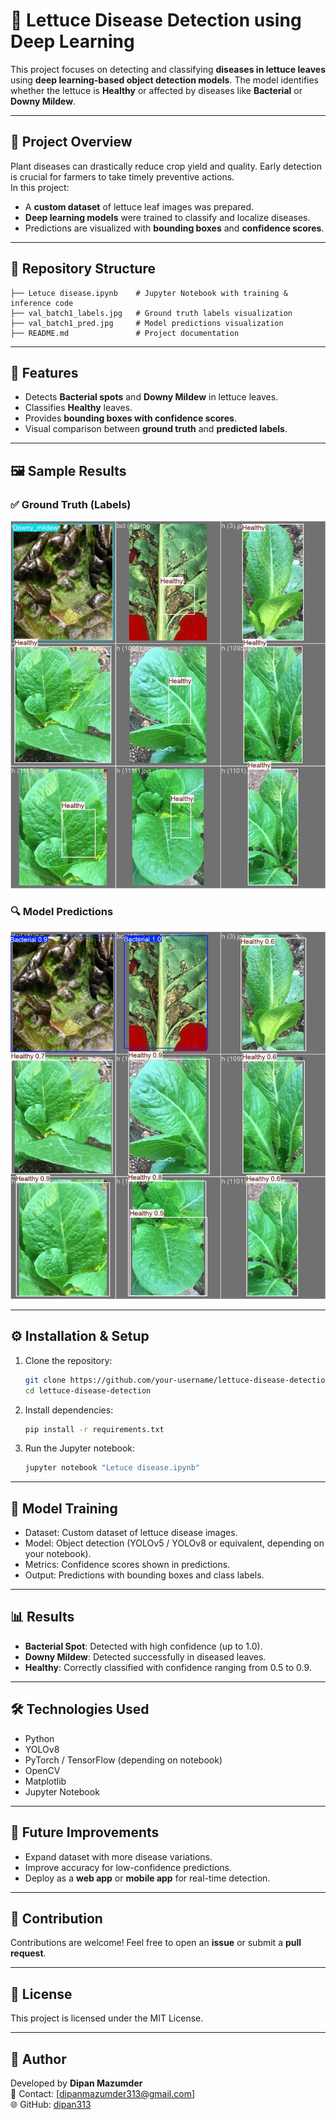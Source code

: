 # 🥬 Lettuce Disease Detection using Deep Learning

This project focuses on detecting and classifying **diseases in lettuce leaves** using **deep learning-based object detection models**. The model identifies whether the lettuce is **Healthy** or affected by diseases like **Bacterial** or **Downy Mildew**.

---

## 📌 Project Overview
Plant diseases can drastically reduce crop yield and quality. Early detection is crucial for farmers to take timely preventive actions.  
In this project:
- A **custom dataset** of lettuce leaf images was prepared.
- **Deep learning models** were trained to classify and localize diseases.
- Predictions are visualized with **bounding boxes** and **confidence scores**.

---

## 📂 Repository Structure
```
├── Letuce disease.ipynb    # Jupyter Notebook with training & inference code
├── val_batch1_labels.jpg   # Ground truth labels visualization
├── val_batch1_pred.jpg     # Model predictions visualization
├── README.md               # Project documentation
```

---

## 🚀 Features
- Detects **Bacterial spots** and **Downy Mildew** in lettuce leaves.
- Classifies **Healthy** leaves.
- Provides **bounding boxes with confidence scores**.
- Visual comparison between **ground truth** and **predicted labels**.

---

## 🖼️ Sample Results
### ✅ Ground Truth (Labels)
![Ground Truth](val_batch1_labels.jpg)

### 🔍 Model Predictions
![Predictions](val_batch1_pred.jpg)

---

## ⚙️ Installation & Setup
1. Clone the repository:
   ```bash
   git clone https://github.com/your-username/lettuce-disease-detection.git
   cd lettuce-disease-detection
   ```

2. Install dependencies:
   ```bash
   pip install -r requirements.txt
   ```

3. Run the Jupyter notebook:
   ```bash
   jupyter notebook "Letuce disease.ipynb"
   ```

---

## 🧠 Model Training
- Dataset: Custom dataset of lettuce disease images.
- Model: Object detection (YOLOv5 / YOLOv8 or equivalent, depending on your notebook).
- Metrics: Confidence scores shown in predictions.
- Output: Predictions with bounding boxes and class labels.

---

## 📊 Results
- **Bacterial Spot**: Detected with high confidence (up to 1.0).
- **Downy Mildew**: Detected successfully in diseased leaves.
- **Healthy**: Correctly classified with confidence ranging from 0.5 to 0.9.

---

## 🛠️ Technologies Used
- Python
- YOLOv8
- PyTorch / TensorFlow (depending on notebook)
- OpenCV
- Matplotlib
- Jupyter Notebook

---

## 🌱 Future Improvements
- Expand dataset with more disease variations.
- Improve accuracy for low-confidence predictions.
- Deploy as a **web app** or **mobile app** for real-time detection.

---

## 🤝 Contribution
Contributions are welcome! Feel free to open an **issue** or submit a **pull request**.

---

## 📜 License
This project is licensed under the MIT License.

---

## 👤 Author
Developed by **Dipan Mazumder**  
📧 Contact: [dipanmazumder313@gmail.com]  
🌐 GitHub: [dipan313](https://github.com/dipan313)
